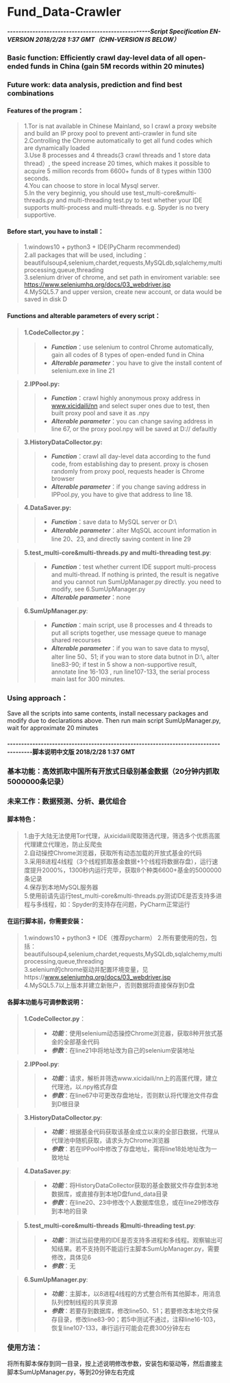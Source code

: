 # Fund_Data-Crawler
##### ---------------------------------------------------Script Specification EN-VERSION 2018/2/28 1:37 GMT（CHN-VERSION IS BELOW）
### __Basic function: Efficiently crawl day-level data of all open-ended funds in China (gain 5M records within 20 minutes)__
### **Future work: data analysis, prediction and find best combinations**
#### Features of the program：
>1.Tor is nat available in Chinese Mainland, so I crawl a proxy website and build an IP proxy pool to prevent anti-crawler in fund site  
 2.Controlling the Chrome automatically to get all fund codes which are dynamically loaded  
 3.Use 8 processes and 4 threads(3 crawl threads and 1 store data thread）, the speed increase 20 times, which makes it possible to acquire 5 million records from 6600+ funds of 8 types within 1300 seconds.  
 4.You can choose to store in local Mysql server.  
 5.In the very beginnig, you should use test_multi-core&multi-threads.py and multi-threading test.py to test whether your IDE supports multi-process and multi-threads. e.g. Spyder is no tvery supportive.  

#### Before start, you have to install：
>1.windows10 + python3 + IDE(PyCharm recommended)  
2.all packages that will be used, including：beautifulsoup4,selenium,chardet,requests,MySQLdb,sqlalchemy,multiprocessing,queue,threading  
3.selenium driver of chrome, and set path in enviroment variable: see https://www.seleniumhq.org/docs/03_webdriver.jsp  
4.MySQL5.7 and upper version, create new account, or data would be saved in disk D 

#### Functions and alterable parameters of every script：
>**1.CodeCollector.py：**  
>>* ***Function***：use selenium to control Chrome automatically, gain all codes of 8 types of open-ended fund in China
>>* ***Alterable parameter***：you have to give the install content of selenium.exe in line 21  

>**2.IPPool.py:**   
>>* ***Function***：crawl highly anonymous proxy address in www.xicidaili/nn and select super ones due to test, then built proxy pool and save it as .npy  
>>* ***Alterable parameter***：you can change saving address in line 67, or the proxy pool.npy will be saved at D:// defaultly  
 
>**3.HistoryDataCollector.py:**  
>>* ***Function***：crawl all day-level data according to the fund code, from establishing day to present. proxy is chosen randomly from proxy pool, requests header is Chrome browser  
>>* ***Alterable parameter***：if you change saving address in IPPool.py, you have to give that address to line 18.  

>**4.DataSaver.py:**  
>>* ***Function***：save data to MySQL server or D:\\
>>* ***Alterable parameter***：alter MqSQL account information in line 20、23, and directly saving content in line 29    

>**5.test_multi-core&multi-threads.py and multi-threading test.py**:    
>>* ***Function***：test whether current IDE support multi-process and multi-thread. If nothing is printed, the result is negative and you cannot run SumUpManager.py directly. you need to modify, see 6.SumUpManager.py 
>>* ***Alterable parameter***：none  

>**6.SumUpManager.py**:  
>>* ***Function***：main script, use 8 processes and 4 threads to put all scripts together, use message queue to manage shared recourses  
>>* ***Alterable parameter***：if you wan to save data to mysql, alter line 50、51; if you wan to store data butnot in D:\\, alter line83-90; if test in 5 show a non-supportive result, annotate line 16-103 , run line107-133, the serial process main last for 300 minutes.

### Using approach：
Save all the scripts into same contents, install necessary packages and modify due to declarations above. Then run main script SumUpManager.py, wait for approximate 20 minutes  

#### -------------------------------------------------------------------------------------脚本说明中文版 2018/2/28 1:37 GMT
### 基本功能：高效抓取中国所有开放式日级别基金数据（20分钟内抓取5000000条记录）
### 未来工作：数据预测、分析、最优组合
#### 脚本特色：
>1.由于大陆无法使用Tor代理，从xicidaili爬取筛选代理，筛选多个优质高匿代理建立代理池，防止反爬虫    
 2.自动操控Chrome浏览器，获取所有动态加载的开放式基金的代码  
 3.采用8进程4线程（3个线程抓取基金数据+1个线程将数据存盘），运行速度提升2000%，1300秒内运行完毕，获取8个种类6600+基金的5000000条记录  
 4.保存到本地MySQL服务器  
 5.使用前请先运行test_multi-core&multi-threads.py测试IDE是否支持多进程与多线程，如：Spyder的支持存在问题，PyCharm正常运行  

#### 在运行脚本前，你需要安装：
>1.windows10 + python3 + IDE（推荐pycharm） 
2.所有要使用的包，包括：beautifulsoup4,selenium,chardet,requests,MySQLdb,sqlalchemy,multiprocessing,queue,threading  
3.selenium的chrome驱动并配置环境变量，见https://www.seleniumhq.org/docs/03_webdriver.jsp  
4.MySQL5.7以上版本并建立新账户，否则数据将直接保存到D盘  

#### 各脚本功能与可调参数说明：
>**1.CodeCollector.py**：  
>>* ***功能***：使用selenium动态操控Chrome浏览器，获取8种开放式基金的全部基金代码  
>>* ***参数***：在line21中将地址改为自己的selenium安装地址  

>**2.IPPool.py**:  
>>* ***功能***：请求，解析并筛选www.xicidaili/nn上的高匿代理，建立代理池，以.npy格式存盘  
>>* ***参数***：在line67中可更改存盘地址，否则默认将代理池文件存盘到D根目录  

>**3.HistoryDataCollector.py**:  
>>* ***功能***：根据基金代码获取该基金成立以来的全部日数据，代理从代理池中随机获取，请求头为Chrome浏览器  
>>* ***参数***：若在IPPool中修改了存盘地址，需将line18处地址改为一致地址  

>**4.DataSaver.py**:  
>>* ***功能***：将HistoryDataCollector获取的基金数据文件存盘到本地数据库，或直接存到本地D盘fund_data目录  
>>* ***参数***：在line20、23中修改个人数据库信息，或在line29修改存到本地的目录  

>**5.test_multi-core&multi-threads 和multi-threading test.py**:    
>>* ***功能***：测试当前使用的IDE是否支持多进程和多线程。观察输出可知结果。若不支持则不能运行主脚本SumUpManager.py，需要修改，具体见6  
>>* ***参数***：无  

>**6.SumUpManager.py**:  
>>* ***功能***：主脚本，以8进程4线程的方式整合所有其他脚本，用消息队列控制线程的共享资源  
>>* ***参数***：若要存到数据库，修改line50、51；若要修改本地文件保存目录，修改line83-90；若5中测试不通过，注释line16-103，恢复line107-133，串行运行可能会花费300分钟左右  

### 使用方法：
将所有脚本保存到同一目录，按上述说明修改参数，安装包和驱动等，然后直接主脚本SumUpManager.py，等到20分钟左右完成
